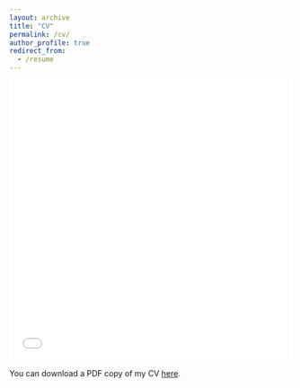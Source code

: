 ```yaml
---
layout: archive
title: "CV"
permalink: /cv/
author_profile: true
redirect_from:
  - /resume
---
```


<iframe src="/files/pdf/Radin_CV.pdf" width="100%" height="500" frameborder="no" border="0" marginwidth="0" marginheight="0"></iframe>

You can download a PDF copy of my CV [here](/files/pdf/Radin_CV.pdf).
